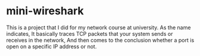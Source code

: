 # mini-wireshark
This is a project that I did for my network course at university. As the name indicates, It basically traces TCP packets that your system sends or receives in the network, And then comes to the conclusion whether a port is open on a specific IP address or not.
